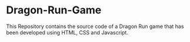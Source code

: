 # Dragon-Run-Game
This Repository contains the source code of a Dragon Run game that has been developed using HTML, CSS and Javascript. 
